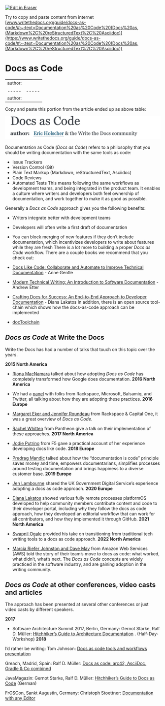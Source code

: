 <p><a target="_blank" href="https://app.eraser.io/workspace/Eh320q2eVWMTh7WyCWM0" id="edit-in-eraser-github-link"><img alt="Edit in Eraser" src="https://firebasestorage.googleapis.com/v0/b/second-petal-295822.appspot.com/o/images%2Fgithub%2FOpen%20in%20Eraser.svg?alt=media&amp;token=968381c8-a7e7-472a-8ed6-4a6626da5501"></a></p>

Try to copy and paste content from internet [﻿www.writethedocs.org/guide/docs-as-code/#:~:text=Documentation%20as%20Code%20(Docs%20as,(Markdown%2C%20reStructuredText%2C%20Asciidoc)](https://www.writethedocs.org/guide/docs-as-code/#:~:text=Documentation%20as%20Code%20(Docs%20as,(Markdown%2C%20reStructuredText%2C%20Asciidoc)) 

# Docs as Code
|  |  |
| ----- | ----- |
| author: |  |
|  |  |
| ----- | ----- |
| author: |  |
Copy and paste this portion from the article ended up as above table:



![image.png](/.eraser/Eh320q2eVWMTh7WyCWM0___DeemGI1Ggkftn7wWxq7SfjBNFAs2___pdfxuD-Rhuogqp4hEqF0n.png "image.png")



Documentation as Code (_Docs as Code_) refers to a philosophy that you should be writing documentation with the same tools as code:

- Issue Trackers
- Version Control (Git)
- Plain Text Markup (Markdown, reStructuredText, Asciidoc)
- Code Reviews
- Automated Tests
This means following the same workflows as development teams, and being integrated in the product team. It enables a culture where writers and developers both feel ownership of documentation, and work together to make it as good as possible.

Generally a _Docs as Code_ approach gives you the following benefits:

- Writers integrate better with development teams
- Developers will often write a first draft of documentation
- You can block merging of new features if they don’t include documentation, which incentivizes developers to write about features while they are fresh
There is a lot more to building a proper _Docs as Code_ workflow. There are a couple books we recommend that you check out:

- [﻿Docs Like Code: Collaborate and Automate to Improve Technical Documentation](https://www.amazon.com/Docs-Like-Code-Collaborate-Documentation-ebook/dp/B0BPN3YYSX/)  - Anne Gentle
- [﻿Modern Technical Writing: An Introduction to Software Documentation](https://www.amazon.com/Modern-Technical-Writing-Introduction-Documentation-ebook/dp/B01A2QL9SS)  - Andrew Etter
- [﻿Crafting Docs for Success: An End-to-End Approach to Developer Documentation](https://www.amazon.com/Crafting-Docs-Success-End-End-ebook/dp/B0CD9RHQ4F/)  - Diana Lakatos
In addition, there is an open source tool-chain which shows how the docs-as-code approach can be implemented

- [﻿docToolchain](https://doctoolchain.github.io/docToolchain/) 
## _Docs as Code_ at Write the Docs
Write the Docs has had a number of talks that touch on this topic over the years.

**2015 North America**

- [﻿Riona MacNamara](https://www.youtube.com/watch?v=EnB8GtPuauw)  talked about how adopting _Docs as Code_ has completely transformed how Google does documentation.
**2016 North America**

- We had a [﻿panel](https://www.youtube.com/watch?v=Y2TGwUPb8R4)  with folks from Rackspace, Microsoft, Balsamiq, and Twitter, all talking about how they are adopting these practices.
**2016 Europe**

- [﻿Margaret Eker and Jennifer Roundeau](https://www.youtube.com/watch?v=JvRd7MmAxPw)  from Rackspace & Capital One, it was a great overview of _Docs as Code_.
- [﻿Rachel Whitten](https://www.youtube.com/watch?v=dHdBsNxtKeI)  from Pantheon give a talk on their implementation of these approaches.
**2017 North America**

- [﻿Jodie Putrino](https://www.youtube.com/watch?v=Mzu-c-FoOdw)  from F5 gave a practical account of her experience developing docs like code.
**2018 Europe**

- [﻿Predrag Mandic](https://www.youtube.com/watch?v=oW7rWJ2xNZU)  talked about how the “documentation is code” principle saves money and time, empowers documentarians, simplifies processes around testing documentation and brings happiness to a diverse customer base.
**2019 Europe**

- [﻿Jen Lambourne](https://www.youtube.com/watch?v=Ql9Il7tssik)  shared the UK Government Digital Service’s experience adopting a docs as code approach.
**2020 Europe**

- [﻿Diana Lakatos](https://www.youtube.com/watch?v=zm5Iw7jsyC4)  showed various fully remote processes platformOS developed to help community members contribute content and code to their developer portal, including why they follow the docs as code approach, how they developed an editorial workflow that can work for all contributors, and how they implemented it through GitHub.
**2021 North America**

- [﻿Swapnil Ogale](https://www.youtube.com/watch?v=FQ7DkPOw3Cc)  provided his take on transitioning from traditional tech writing tools to a docs as code approach.
**2022 North America**

- [﻿Marcia Riefer Johnston and Dave May](https://www.youtube.com/watch?v=Cxuo3udElcE)  from Amazon Web Services (AWS) told the story of their team’s move to docs as code: what worked, what didn’t, what’s next.
The _Docs as Code_ concepts are widely practiced in the software industry, and are gaining adoption in the writing community.

## _Docs as Code_ at other conferences, video casts and articles
The approach has been presented at several other conferences or just video casts by different speakers.

**2017**

- Software Architecture Summit 2017, Berlin, Germany: Gernot Starke, Ralf D. Müller: [﻿Hitchhiker’s Guide to Architecture Documentation](https://software-architecture-summit.de/softwarearchitektur/hitchhikers-guide-to-architecture-documentation/) . (Half-Day-Workshop)
**2018**

I’d rather be writing: Tom Johnson: [﻿Docs as code tools and workflows presentation](https://www.youtube.com/watch?v=Z3e_38WS-2Q) 

Greach, Madrid, Spain: Ralf D. Müller: [﻿Docs as code: arc42, AsciiDoc, Gradle & Co combined](https://www.youtube.com/watch?v=GkXpe-tZtNg) 

JavaMagazin: Gernot Starke, Ralf D. Müller: [﻿Hitchhiker’s Guide to Docs as Code](https://jaxenter.de/tag/hhgdc)  (German)

FrOSCon, Sankt Augustin, Germany: Christoph Stoettner: [﻿Documentation with any Editor](https://media.ccc.de/v/froscon2018-2192-documentation_with_any_editor) 




<!--- Eraser file: https://app.eraser.io/workspace/Eh320q2eVWMTh7WyCWM0 --->
